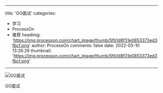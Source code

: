 
---
title: 'GO面试'
categories: 
 - 学习
 - ProcessOn
 - 推荐
headimg: 'https://img.processon.com/chart_image/thumb/5fb1d8f31e0853373ed3fbcf.png'
author: ProcessOn
comments: false
date: 2022-03-10 13:26:26
thumbnail: 'https://img.processon.com/chart_image/thumb/5fb1d8f31e0853373ed3fbcf.png'
---

<div>   
<img class="thumb" alt="GO面试" src="https://img.processon.com/chart_image/thumb/5fb1d8f31e0853373ed3fbcf.png" referrerpolicy="no-referrer">
<p>GO面试</p>  
</div>
            
